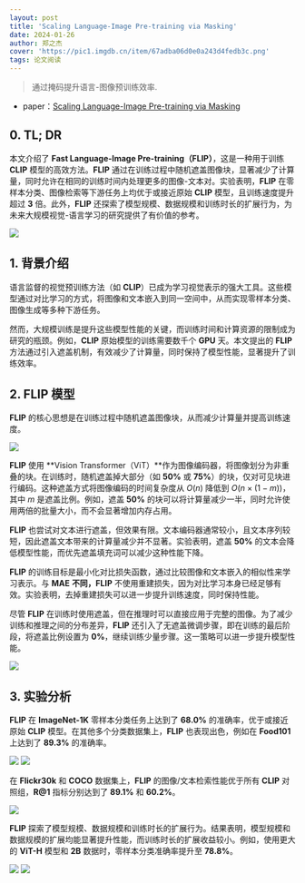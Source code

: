 ```yaml
---
layout: post
title: 'Scaling Language-Image Pre-training via Masking'
date: 2024-01-26
author: 郑之杰
cover: 'https://pic1.imgdb.cn/item/67adba06d0e0a243d4fedb3c.png'
tags: 论文阅读
---
```


> 通过掩码提升语言-图像预训练效率.

- paper：[Scaling Language-Image Pre-training via Masking](https://arxiv.org/abs/2212.00794)

## 0. TL; DR

本文介绍了 **Fast Language-Image Pre-training（FLIP）**，这是一种用于训练 **CLIP** 模型的高效方法。**FLIP** 通过在训练过程中随机遮盖图像块，显著减少了计算量，同时允许在相同的训练时间内处理更多的图像-文本对。实验表明，**FLIP** 在零样本分类、图像检索等下游任务上均优于或接近原始 **CLIP** 模型，且训练速度提升超过 **3** 倍。此外，**FLIP** 还探索了模型规模、数据规模和训练时长的扩展行为，为未来大规模视觉-语言学习的研究提供了有价值的参考。

![](https://pic1.imgdb.cn/item/67addd8ad0e0a243d4fee948.png)

## 1. 背景介绍

语言监督的视觉预训练方法（如 **CLIP**）已成为学习视觉表示的强大工具。这些模型通过对比学习的方式，将图像和文本嵌入到同一空间中，从而实现零样本分类、图像生成等多种下游任务。

然而，大规模训练是提升这些模型性能的关键，而训练时间和计算资源的限制成为研究的瓶颈。例如，**CLIP** 原始模型的训练需要数千个 **GPU** 天。本文提出的 **FLIP** 方法通过引入遮盖机制，有效减少了计算量，同时保持了模型性能，显著提升了训练效率。

## 2. FLIP 模型

**FLIP** 的核心思想是在训练过程中随机遮盖图像块，从而减少计算量并提高训练速度。

![](https://pic1.imgdb.cn/item/67adddbed0e0a243d4fee94b.png)

**FLIP** 使用 **Vision Transformer（ViT）**作为图像编码器，将图像划分为非重叠的块。在训练时，随机遮盖掉大部分（如 **50%** 或 **75%**）的块，仅对可见块进行编码。这种遮盖方式将图像编码的时间复杂度从 $O(n)$ 降低到 $O(n×(1−m))$，其中 $m$ 是遮盖比例。例如，遮盖 **50%** 的块可以将计算量减少一半，同时允许使用两倍的批量大小，而不会显著增加内存占用。

**FLIP** 也尝试对文本进行遮盖，但效果有限。文本编码器通常较小，且文本序列较短，因此遮盖文本带来的计算量减少并不显著。实验表明，遮盖 **50%** 的文本会降低模型性能，而优先遮盖填充词可以减少这种性能下降。

**FLIP** 的训练目标是最小化对比损失函数，通过比较图像和文本嵌入的相似性来学习表示。与 **MAE** **不同，FLIP** 不使用重建损失，因为对比学习本身已经足够有效。实验表明，去掉重建损失可以进一步提升训练速度，同时保持性能。

尽管 **FLIP** 在训练时使用遮盖，但在推理时可以直接应用于完整的图像。为了减少训练和推理之间的分布差异，**FLIP** 还引入了无遮盖微调步骤，即在训练的最后阶段，将遮盖比例设置为 **0%**，继续训练少量步骤。这一策略可以进一步提升模型性能。

![](https://pic1.imgdb.cn/item/67ade0c7d0e0a243d4feea15.png)

## 3. 实验分析

**FLIP** 在 **ImageNet-1K** 零样本分类任务上达到了 **68.0%** 的准确率，优于或接近原始 **CLIP** 模型。在其他多个分类数据集上，**FLIP** 也表现出色，例如在 **Food101** 上达到了 **89.3%** 的准确率。

![](https://pic1.imgdb.cn/item/67ade03bd0e0a243d4fee9f1.png)
![](https://pic1.imgdb.cn/item/67ade047d0e0a243d4fee9f6.png)


在 **Flickr30k** 和 **COCO** 数据集上，**FLIP** 的图像/文本检索性能优于所有 **CLIP** 对照组，**R@1** 指标分别达到了 **89.1%** 和 **60.2%**。

![](https://pic1.imgdb.cn/item/67ade072d0e0a243d4fee9fd.png)

**FLIP** 探索了模型规模、数据规模和训练时长的扩展行为。结果表明，模型规模和数据规模的扩展均能显著提升性能，而训练时长的扩展收益较小。例如，使用更大的 **ViT-H** 模型和 **2B** 数据时，零样本分类准确率提升至 **78.8%**。

![](https://pic1.imgdb.cn/item/67ade013d0e0a243d4fee9ea.png)
![](https://pic1.imgdb.cn/item/67ade029d0e0a243d4fee9ef.png)